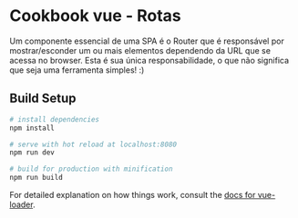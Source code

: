 # Cookbook vue - Rotas

Um componente essencial de uma SPA é o Router que é responsável por mostrar/esconder um ou mais elementos dependendo da URL que se acessa no browser. Esta é sua única responsabilidade, o que não significa que seja uma ferramenta simples! :)

## Build Setup

``` bash
# install dependencies
npm install

# serve with hot reload at localhost:8080
npm run dev

# build for production with minification
npm run build
```

For detailed explanation on how things work, consult the [docs for vue-loader](http://vuejs.github.io/vue-loader).
